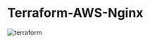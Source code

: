 # Terraform-AWS-Nginx

![terraform](https://raw.githubusercontent.com/rahulwaykos/terraform-ansible-aws/main/code/image.png)

